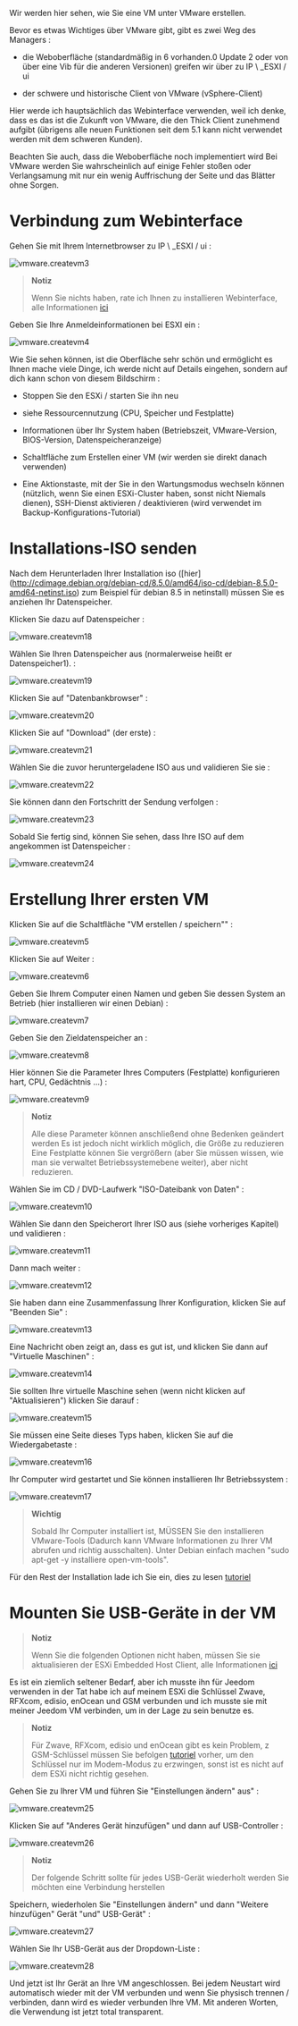 Wir werden hier sehen, wie Sie eine VM unter VMware erstellen.

Bevor es etwas Wichtiges über VMware gibt, gibt es zwei
Weg des Managers :

-   die Weboberfläche (standardmäßig in 6 vorhanden.0 Update 2 oder von
    über eine Vib für die anderen Versionen) greifen wir über zu
    IP \ _ESXI / ui

-   der schwere und historische Client von VMware (vSphere-Client)

Hier werde ich hauptsächlich das Webinterface verwenden, weil ich denke, dass es das ist
die Zukunft von VMware, die den Thick Client zunehmend aufgibt
(übrigens alle neuen Funktionen seit dem 5.1 kann nicht verwendet werden
mit dem schweren Kunden).

Beachten Sie auch, dass die Weboberfläche noch implementiert wird
Bei VMware werden Sie wahrscheinlich auf einige Fehler stoßen oder
Verlangsamung mit nur ein wenig Auffrischung der Seite und das
Blätter ohne Sorgen.

Verbindung zum Webinterface 
===========================

Gehen Sie mit Ihrem Internetbrowser zu IP \ _ESXI / ui :

![vmware.createvm3](images/vmware.createvm3.PNG)

> **Notiz**
>
> Wenn Sie nichts haben, rate ich Ihnen zu installieren
> Webinterface, alle Informationen
> [ici](https://jeedom.github.io/documentation/howto/de_DE/doc-howto-vmware.trucs_et_astuces.html)

Geben Sie Ihre Anmeldeinformationen bei ESXI ein :

![vmware.createvm4](images/vmware.createvm4.PNG)

Wie Sie sehen können, ist die Oberfläche sehr schön und ermöglicht es Ihnen
mache viele Dinge, ich werde nicht auf Details eingehen, sondern auf dich
kann schon von diesem Bildschirm :

-   Stoppen Sie den ESXi / starten Sie ihn neu

-   siehe Ressourcennutzung (CPU, Speicher und Festplatte)

-   Informationen über Ihr System haben (Betriebszeit,
    VMware-Version, BIOS-Version, Datenspeicheranzeige)

-   Schaltfläche zum Erstellen einer VM (wir werden sie direkt danach verwenden)

-   Eine Aktionstaste, mit der Sie in den Wartungsmodus wechseln können
    (nützlich, wenn Sie einen ESXi-Cluster haben, sonst nicht
    Niemals dienen), SSH-Dienst aktivieren / deaktivieren (wird verwendet
    im Backup-Konfigurations-Tutorial)

Installations-ISO senden 
=============================

Nach dem Herunterladen Ihrer Installation iso
([hier] (http://cdimage.debian.org/debian-cd/8.5.0/amd64/iso-cd/debian-8.5.0-amd64-netinst.iso)
zum Beispiel für debian 8.5 in netinstall) müssen Sie es anziehen
Ihr Datenspeicher.

Klicken Sie dazu auf Datenspeicher :

![vmware.createvm18](images/vmware.createvm18.PNG)

Wählen Sie Ihren Datenspeicher aus (normalerweise heißt er Datenspeicher1). :

![vmware.createvm19](images/vmware.createvm19.PNG)

Klicken Sie auf "Datenbankbrowser" :

![vmware.createvm20](images/vmware.createvm20.PNG)

Klicken Sie auf "Download" (der erste) :

![vmware.createvm21](images/vmware.createvm21.PNG)

Wählen Sie die zuvor heruntergeladene ISO aus und validieren Sie sie :

![vmware.createvm22](images/vmware.createvm22.PNG)

Sie können dann den Fortschritt der Sendung verfolgen :

![vmware.createvm23](images/vmware.createvm23.PNG)

Sobald Sie fertig sind, können Sie sehen, dass Ihre ISO auf dem angekommen ist
Datenspeicher :

![vmware.createvm24](images/vmware.createvm24.PNG)

Erstellung Ihrer ersten VM 
=============================

Klicken Sie auf die Schaltfläche "VM erstellen / speichern"" :

![vmware.createvm5](images/vmware.createvm5.PNG)

Klicken Sie auf Weiter :

![vmware.createvm6](images/vmware.createvm6.PNG)

Geben Sie Ihrem Computer einen Namen und geben Sie dessen System an
Betrieb (hier installieren wir einen Debian) :

![vmware.createvm7](images/vmware.createvm7.PNG)

Geben Sie den Zieldatenspeicher an :

![vmware.createvm8](images/vmware.createvm8.PNG)

Hier können Sie die Parameter Ihres Computers (Festplatte) konfigurieren
hart, CPU, Gedächtnis ...) :

![vmware.createvm9](images/vmware.createvm9.PNG)

> **Notiz**
>
> Alle diese Parameter können anschließend ohne Bedenken geändert werden
> Es ist jedoch nicht wirklich möglich, die Größe zu reduzieren
> Eine Festplatte können Sie vergrößern (aber Sie müssen wissen, wie man sie verwaltet
> Betriebssystemebene weiter), aber nicht reduzieren.

Wählen Sie im CD / DVD-Laufwerk "ISO-Dateibank von
Daten" :

![vmware.createvm10](images/vmware.createvm10.PNG)

Wählen Sie dann den Speicherort Ihrer ISO aus (siehe
vorheriges Kapitel) und validieren :

![vmware.createvm11](images/vmware.createvm11.PNG)

Dann mach weiter :

![vmware.createvm12](images/vmware.createvm12.PNG)

Sie haben dann eine Zusammenfassung Ihrer Konfiguration, klicken Sie auf
"Beenden Sie" :

![vmware.createvm13](images/vmware.createvm13.PNG)

Eine Nachricht oben zeigt an, dass es gut ist, und klicken Sie dann auf
"Virtuelle Maschinen" :

![vmware.createvm14](images/vmware.createvm14.PNG)

Sie sollten Ihre virtuelle Maschine sehen (wenn nicht klicken
auf "Aktualisieren") klicken Sie darauf :

![vmware.createvm15](images/vmware.createvm15.PNG)

Sie müssen eine Seite dieses Typs haben, klicken Sie auf die Wiedergabetaste :

![vmware.createvm16](images/vmware.createvm16.PNG)

Ihr Computer wird gestartet und Sie können installieren
Ihr Betriebssystem :

![vmware.createvm17](images/vmware.createvm17.PNG)

> **Wichtig**
>
> Sobald Ihr Computer installiert ist, MÜSSEN Sie den installieren
> VMware-Tools (Dadurch kann VMware Informationen zu Ihrer VM abrufen
> und richtig ausschalten). Unter Debian einfach machen
> "sudo apt-get -y installiere open-vm-tools".

Für den Rest der Installation lade ich Sie ein, dies zu lesen
[tutoriel](https://jeedom.github.io/documentation/howto/de_DE/doc-howto-debian.installation.html#_installation)

Mounten Sie USB-Geräte in der VM 
=======================================

> **Notiz**
>
> Wenn Sie die folgenden Optionen nicht haben, müssen Sie sie aktualisieren
> der ESXi Embedded Host Client, alle Informationen
> [ici](https://jeedom.github.io/documentation/howto/de_DE/doc-howto-vmware.trucs_et_astuces.html)

Es ist ein ziemlich seltener Bedarf, aber ich musste ihn für Jeedom verwenden
in der Tat habe ich auf meinem ESXi die Schlüssel Zwave, RFXcom, edisio, enOcean und GSM
verbunden und ich musste sie mit meiner Jeedom VM verbinden, um in der Lage zu sein
benutze es.

> **Notiz**
>
> Für Zwave, RFXcom, edisio und enOcean gibt es kein Problem, z
> GSM-Schlüssel müssen Sie befolgen
> [tutoriel](https://jeedom.github.io/documentation/howto/de_DE/doc-howto-gsm.huawei_mode_modem.html)
> vorher, um den Schlüssel nur im Modem-Modus zu erzwingen, sonst ist es nicht
> auf dem ESXi nicht richtig gesehen.

Gehen Sie zu Ihrer VM und führen Sie "Einstellungen ändern" aus" :

![vmware.createvm25](images/vmware.createvm25.PNG)

Klicken Sie auf "Anderes Gerät hinzufügen" und dann auf USB-Controller :

![vmware.createvm26](images/vmware.createvm26.PNG)

> **Notiz**
>
> Der folgende Schritt sollte für jedes USB-Gerät wiederholt werden
> Sie möchten eine Verbindung herstellen

Speichern, wiederholen Sie "Einstellungen ändern" und dann "Weitere hinzufügen"
Gerät "und" USB-Gerät" :

![vmware.createvm27](images/vmware.createvm27.PNG)

Wählen Sie Ihr USB-Gerät aus der Dropdown-Liste :

![vmware.createvm28](images/vmware.createvm28.PNG)

Und jetzt ist Ihr Gerät an Ihre VM angeschlossen. Bei jedem
Neustart wird automatisch wieder mit der VM verbunden und wenn Sie
physisch trennen / verbinden, dann wird es wieder verbunden
Ihre VM. Mit anderen Worten, die Verwendung ist jetzt total
transparent.
